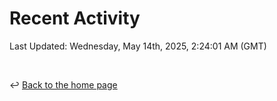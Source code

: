 # Recent Activity

<!--RECENT_ACTIVITY:start-->
<!--RECENT_ACTIVITY:end-->

<!--RECENT_ACTIVITY:last_update-->
Last Updated: Wednesday, May 14th, 2025, 2:24:01 AM (GMT)
<!--RECENT_ACTIVITY:last_update_end-->

<br>

↩️ [Back to the home page](/README.md)
